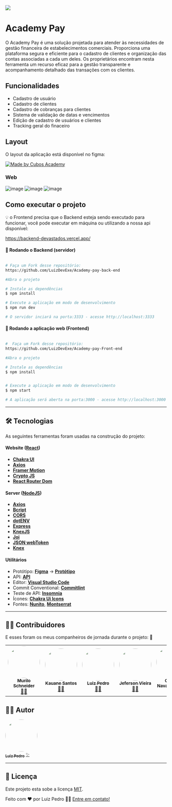 ![](https://i.imgur.com/xG74tOh.png)


# Academy Pay


O Academy Pay é uma solução projetada para atender às necessidades de gestão financeira de estabelecimentos comerciais. Proporciona uma plataforma segura e eficiente para o cadastro de clientes e organização das contas associadas a cada um deles. Os proprietários encontram nesta ferramenta um recurso eficaz para a gestão transparente e acompanhamento detalhado das transações com os clientes.


## Funcionalidades

- Cadastro de usuário
- Cadastro de clientes
- Cadastro de cobranças para clientes
- Sistema de validação de datas e vencimentos
- Edição de cadastro de usuários e clientes
- Tracking geral do finaceiro


## Layout

O layout da aplicação está disponível no figma:

<a href="https://www.figma.com/file/EsX2ltIJ6gSGFzXXCU1pQH/M05-SPRINT-03?type=design&mode=design&t=qb9mirj4nr7YJvrc-0">
  <img alt="Made by Cubos Academy" src="https://img.shields.io/badge/Acessar%20Layout%20-Figma-%2304D361">
</a>


### Web

![image](https://github.com/LuizDevExe/Academy-pay/assets/109562299/5638ae2e-a60f-409b-aa0a-9aedcff5add0)
![image](https://github.com/LuizDevExe/Academy-pay/assets/109562299/5f70ad18-fe0c-45b1-a7a1-441e75669d98)
![image](https://github.com/LuizDevExe/Academy-pay/assets/109562299/a831b569-5994-4257-b0bc-fb8a06c14eda)

## Como executar o projeto

💡 o Frontend precisa que o Backend esteja sendo executado para funcionar, você pode executar em máquina ou utilizando a nossa api disponível: 

https://backend-devastados.vercel.app/


#### 🎲 Rodando o Backend (servidor)

```bash

# Faça um Fork desse repositório:
https://github.com/LuizDevExe/Academy-pay-back-end

#Abra o projeto

# Instale as dependências
$ npm install

# Execute a aplicação em modo de desenvolvimento
$ npm run dev

# O servidor inciará na porta:3333 - acesse http://localhost:3333 

```

#### 🧭 Rodando a aplicação web (Frontend)

```bash

#  Faça um Fork desse repositório:
https://github.com/LuizDevExe/Academy-pay-Front-end

#Abra o projeto

# Instale as dependências
$ npm install


# Execute a aplicação em modo de desenvolvimento
$ npm start

# A aplicação será aberta na porta:3000 - acesse http://localhost:3000

```

---

## 🛠 Tecnologias

As seguintes ferramentas foram usadas na construção do projeto:

#### **Website**  ([React](https://reactjs.org/))

-   **[Chakra UI](https://chakra-ui.com/)**
-   **[Axios](https://axios-http.com/ptbr/docs/intro)**
-   **[Framer Motion](https://www.framer.com/motion/)**
-   **[Crypto JS](https://github.com/brix/crypto-js)**
-   **[React Router Dom](https://reactrouter.com/en/main)**

#### **Server**  ([NodeJS](https://nodejs.org/en/))

-   **[Axios](https://axios-http.com/ptbr/docs/intro)**
-   **[Bcript](https://github.com/kelektiv/node.bcrypt.js#readme)**
-   **[CORS](https://expressjs.com/en/resources/middleware/cors.html)**
-   **[dotENV](https://github.com/motdotla/dotenv)**
-   **[Express](https://expressjs.com/)**
-   **[KnexJS](http://knexjs.org/)**
-   **[Joi](https://joi.dev/)**
-   **[JSON webToken](https://jwt.io/)**
-   **[Knex](https://knexjs.org/)**

#### [](https://github.com/cubos-academy/academy-template-readme-projects#utilit%C3%A1rios)**Utilitários**

-   Protótipo:  **[Figma](https://www.figma.com/)**  →  **[Protótipo](https://www.figma.com/file/EsX2ltIJ6gSGFzXXCU1pQH/M05-SPRINT-03?type=design&node-id=410-47347&mode=design&t=M4n4IHXTH8lNe2cO-0)**
-   API:  **[API](https://backend-devastados.vercel.app/)**
-   Editor:  **[Visual Studio Code](https://code.visualstudio.com/)** 
-   Commit Conventional:  **[Commitlint](https://github.com/conventional-changelog/commitlint)**
-   Teste de API:  **[Insomnia](https://insomnia.rest/)**
-   Ícones:  **[Chakra Ui Icons](https://chakra-ui.com/docs/components/icon)**
-   Fontes:  **[Nunito](https://fonts.google.com/specimen/Nunito)**,  **[Montserrat](https://fonts.google.com/specimen/Montserrat?query=montse)**


---

## 👨‍💻 Contribuidores

E esses foram os meus companheiros de jornada durante o projeto: 👏

<table>
  <tr>
<td align="center"><a href="https://github.com/SchneiderMurilo"><img style="border-radius: 50%;" src="https://avatars.githubusercontent.com/u/129790001?v=4" width="100px;" alt=""/><br /><sub><b>Murilo Schneider</b></sub></a><br /><a href="https://github.com/SchneiderMurilo" >👨‍💻</a></td>
    
<td align="center"><a href="https://github.com/Kauanedev"><img style="border-radius: 50%;" src="https://media.licdn.com/dms/image/D4E03AQE8gv40ZhO8ww/profile-displayphoto-shrink_200_200/0/1680386723608?e=1714003200&v=beta&t=sNOFcWeNpaJMxV7lMfxfHDaWzAVxz0GfprxS_I0i6DI" width="100px;" alt=""/><br /><sub><b>Kauane Santos</b></sub></a><br /><a href="https://github.com/Kauanedev" >👨‍💻</a></td>

<td align="center"><a href="https://github.com/LuizDevExe"><img style="border-radius: 50%;" src="https://media.licdn.com/dms/image/D4D03AQErTbo1oWSLaA/profile-displayphoto-shrink_800_800/0/1702061663832?e=1714003200&v=beta&t=yevdEw4MHro-1zXXbV9itcVyunO3Zni0_tCTS4LN848" width="100px;" alt=""/><br/><sub><b>Luiz Pedro</b></sub></a><br/> <a href="https://github.com/LuizDevExe">👨‍💻</a></td>
    
<td align="center"><a href="https://github.com/JefersonVM"><img style="border-radius: 50%;" src="https://avatars.githubusercontent.com/u/62728162?v=4" width="100px;" alt=""/><br /><sub><b>Jeferson Vieira</b></sub></a><br /><a href="https://github.com/JefersonVM" >👨‍💻</a></td>

<td align="center"><a href="https://github.com/gabrielnfarias"><img style="border-radius: 50%;" src="https://avatars.githubusercontent.com/u/105251567?v=4" width="100px;" alt=""/><br /><sub><b>Gabriel Navarro Farias</b></sub></a><br /><a href="https://github.com/gabrielnfarias" >👨‍💻</a></td>

    
  </tr>
</table>

## 🧙‍♂️ Autor

<a href="https://github.com/LuizDevExe">
 <img style="border-radius: 50%;" src="https://media.licdn.com/dms/image/D4D03AQErTbo1oWSLaA/profile-displayphoto-shrink_800_800/0/1702061663832?e=1714003200&v=beta&t=yevdEw4MHro-1zXXbV9itcVyunO3Zni0_tCTS4LN848" width="100px;" alt=""/>
 <br />
 <sub><b>Luiz Pedro</b></sub></a> <a href="https://github.com/LuizDevExe">✨</a>
 <br />

---

## 📝 Licença

Este projeto esta sobe a licença [MIT](./LICENSE).

Feito com ❤️ por Luiz Pedro 👋🏽 [Entre em contato!](https://www.linkedin.com/in/dev-luiz-alves/)
